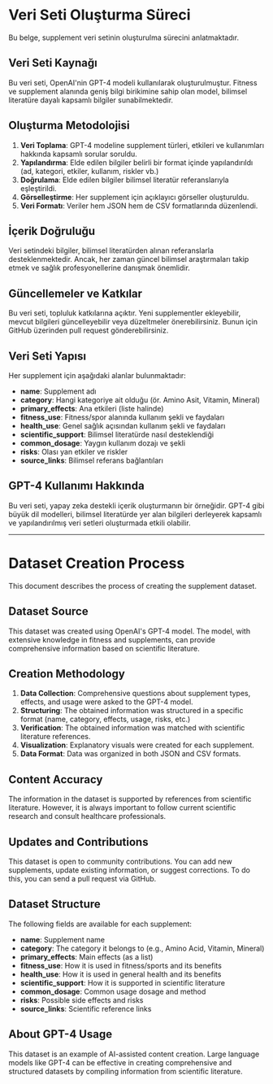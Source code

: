 # Veri Seti Oluşturma Süreci

Bu belge, supplement veri setinin oluşturulma sürecini anlatmaktadır.

## Veri Seti Kaynağı

Bu veri seti, OpenAI'nin GPT-4 modeli kullanılarak oluşturulmuştur. Fitness ve supplement alanında geniş bilgi birikimine sahip olan model, bilimsel literatüre dayalı kapsamlı bilgiler sunabilmektedir.

## Oluşturma Metodolojisi

1. **Veri Toplama**: GPT-4 modeline supplement türleri, etkileri ve kullanımları hakkında kapsamlı sorular soruldu.
2. **Yapılandırma**: Elde edilen bilgiler belirli bir format içinde yapılandırıldı (ad, kategori, etkiler, kullanım, riskler vb.)
3. **Doğrulama**: Elde edilen bilgiler bilimsel literatür referanslarıyla eşleştirildi.
4. **Görselleştirme**: Her supplement için açıklayıcı görseller oluşturuldu.
5. **Veri Formatı**: Veriler hem JSON hem de CSV formatlarında düzenlendi.

## İçerik Doğruluğu

Veri setindeki bilgiler, bilimsel literatürden alınan referanslarla desteklenmektedir. Ancak, her zaman güncel bilimsel araştırmaları takip etmek ve sağlık profesyonellerine danışmak önemlidir.

## Güncellemeler ve Katkılar

Bu veri seti, topluluk katkılarına açıktır. Yeni supplementler ekleyebilir, mevcut bilgileri güncelleyebilir veya düzeltmeler önerebilirsiniz. Bunun için GitHub üzerinden pull request gönderebilirsiniz.

## Veri Seti Yapısı

Her supplement için aşağıdaki alanlar bulunmaktadır:

- **name**: Supplement adı
- **category**: Hangi kategoriye ait olduğu (ör. Amino Asit, Vitamin, Mineral)
- **primary_effects**: Ana etkileri (liste halinde)
- **fitness_use**: Fitness/spor alanında kullanım şekli ve faydaları
- **health_use**: Genel sağlık açısından kullanım şekli ve faydaları
- **scientific_support**: Bilimsel literatürde nasıl desteklendiği
- **common_dosage**: Yaygın kullanım dozajı ve şekli
- **risks**: Olası yan etkiler ve riskler
- **source_links**: Bilimsel referans bağlantıları

## GPT-4 Kullanımı Hakkında

Bu veri seti, yapay zeka destekli içerik oluşturmanın bir örneğidir. GPT-4 gibi büyük dil modelleri, bilimsel literatürde yer alan bilgileri derleyerek kapsamlı ve yapılandırılmış veri setleri oluşturmada etkili olabilir.

---

# Dataset Creation Process

This document describes the process of creating the supplement dataset.

## Dataset Source

This dataset was created using OpenAI's GPT-4 model. The model, with extensive knowledge in fitness and supplements, can provide comprehensive information based on scientific literature.

## Creation Methodology

1. **Data Collection**: Comprehensive questions about supplement types, effects, and usage were asked to the GPT-4 model.
2. **Structuring**: The obtained information was structured in a specific format (name, category, effects, usage, risks, etc.)
3. **Verification**: The obtained information was matched with scientific literature references.
4. **Visualization**: Explanatory visuals were created for each supplement.
5. **Data Format**: Data was organized in both JSON and CSV formats.

## Content Accuracy

The information in the dataset is supported by references from scientific literature. However, it is always important to follow current scientific research and consult healthcare professionals.

## Updates and Contributions

This dataset is open to community contributions. You can add new supplements, update existing information, or suggest corrections. To do this, you can send a pull request via GitHub.

## Dataset Structure

The following fields are available for each supplement:

- **name**: Supplement name
- **category**: The category it belongs to (e.g., Amino Acid, Vitamin, Mineral)
- **primary_effects**: Main effects (as a list)
- **fitness_use**: How it is used in fitness/sports and its benefits
- **health_use**: How it is used in general health and its benefits
- **scientific_support**: How it is supported in scientific literature
- **common_dosage**: Common usage dosage and method
- **risks**: Possible side effects and risks
- **source_links**: Scientific reference links

## About GPT-4 Usage

This dataset is an example of AI-assisted content creation. Large language models like GPT-4 can be effective in creating comprehensive and structured datasets by compiling information from scientific literature. 